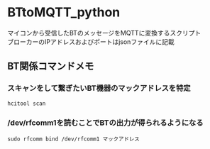 # BTtoMQTT_python
マイコンから受信したBTのメッセージをMQTTに変換するスクリプト  
ブローカーのIPアドレスおよびポートはjsonファイルに記載
## BT関係コマンドメモ

### スキャンをして繋ぎたいBT機器のマックアドレスを特定
    hcitool scan

### /dev/rfcomm1を読むことでBTの出力が得られるようになる
    sudo rfcomm bind /dev/rfcomm1 マックアドレス

